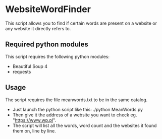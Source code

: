 # WebsiteWordFinder
This script allows you to find if certain words are present on a website or any website it directly refers to.

## Required python modules
This script requires the following python modules:
* Beautiful Soup 4
* requests

## Usage
The script requires the file meanwords.txt to be in the same catalog.
* Just launch the python script like this: ./python MeanWords.py
* Then give it the address of a website you want to check eg. "https://www.wp.pl".
* The script will list all the words, word count and the websites it found them on, line by line.

